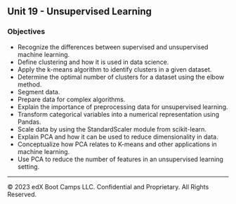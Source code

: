 ## Unit 19 - Unsupervised Learning

### Objectives

* Recognize the differences between supervised and unsupervised machine learning.
* Define clustering and how it is used in data science.
* Apply the k-means algorithm to identify clusters in a given dataset.
* Determine the optimal number of clusters for a dataset using the elbow method.
* Segment data.
* Prepare data for complex algorithms.
* Explain the importance of preprocessing data for unsupervised learning.
* Transform categorical variables into a numerical representation using Pandas.
* Scale data by using the StandardScaler module from scikit-learn.
* Explain PCA and how it can be used to reduce dimensionality in data.
* Conceptualize how PCA relates to K-means and other applications in machine learning.
* Use PCA to reduce the number of features in an unsupervised learning setting.

- - -

© 2023 edX Boot Camps LLC. Confidential and Proprietary. All Rights Reserved.
